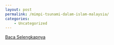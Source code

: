 ```yaml
---
layout: post
permalink: /mimpi-tsunami-dalam-islam-malaysia/
categories:
    - Uncategorized
---
```


[Baca Selengkapnya](/04)